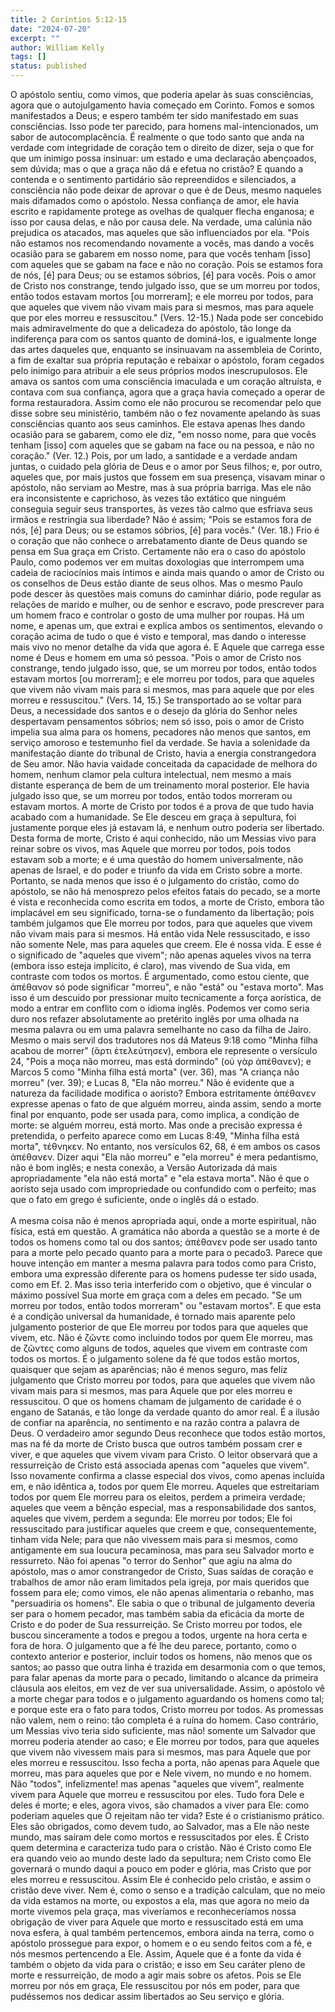 ```yaml
---
title: 2 Coríntios 5:12-15
date: "2024-07-20"
excerpt: ""
author: William Kelly
tags: []
status: published
---
```


O apóstolo sentiu, como vimos, que poderia apelar às suas consciências,
agora que o autojulgamento havia começado em Corinto. Fomos e somos
manifestados a Deus; e espero também ter sido manifestado em suas
consciências. Isso pode ter parecido, para homens mal-intencionados, um
sabor de autocomplacência. É realmente o que todo santo que anda na
verdade com integridade de coração tem o direito de dizer, seja o que
for que um inimigo possa insinuar: um estado e uma declaração
abençoados, sem dúvida; mas o que a graça não dá e efetua no cristão? E
quando a contenda e o sentimento partidário são repreendidos e
silenciados, a consciência não pode deixar de aprovar o que é de Deus,
mesmo naqueles mais difamados como o apóstolo. Nessa confiança de amor,
ele havia escrito e rapidamente protege as ovelhas de qualquer flecha
enganosa; e isso por causa delas, e não por causa dele. Na verdade, uma
calúnia não prejudica os atacados, mas aqueles que são influenciados por
ela. \"Pois não estamos nos recomendando novamente a vocês, mas dando a
vocês ocasião para se gabarem em nosso nome, para que vocês tenham
\[isso\] com aqueles que se gabam na face e não no coração. Pois se
estamos fora de nós, \[é\] para Deus; ou se estamos sóbrios, \[é\] para
vocês. Pois o amor de Cristo nos constrange, tendo julgado isso, que se
um morreu por todos, então todos estavam mortos \[ou morreram\]; e ele
morreu por todos, para que aqueles que vivem não vivam mais para si
mesmos, mas para aquele que por eles morreu e ressuscitou.\" (Vers.
12-15.) Nada pode ser concebido mais admiravelmente do que a delicadeza
do apóstolo, tão longe da indiferença para com os santos quanto de
dominá-los, e igualmente longe das artes daqueles que, enquanto se
insinuavam na assembleia de Corinto, a fim de exaltar sua própria
reputação e rebaixar o apóstolo, foram cegados pelo inimigo para
atribuir a ele seus próprios modos inescrupulosos. Ele amava os santos
com uma consciência imaculada e um coração altruísta, e contava com sua
confiança, agora que a graça havia começado a operar de forma
restauradora. Assim como ele não procurou se recomendar pelo que disse
sobre seu ministério, também não o fez novamente apelando às suas
consciências quanto aos seus caminhos. Ele estava apenas lhes dando
ocasião para se gabarem, como ele diz, \"em nosso nome, para que vocês
tenham \[isso\] com aqueles que se gabam na face ou na pessoa, e não no
coração.\" (Ver. 12.) Pois, por um lado, a santidade e a verdade andam
juntas, o cuidado pela glória de Deus e o amor por Seus filhos; e, por
outro, aqueles que, por mais justos que fossem em sua presença, visavam
minar o apóstolo, não serviam ao Mestre, mas à sua própria barriga. Mas
ele não era inconsistente e caprichoso, às vezes tão extático que
ninguém conseguia seguir seus transportes, às vezes tão calmo que
esfriava seus irmãos e restringia sua liberdade? Não é assim; \"Pois se
estamos fora de nós, \[é\] para Deus; ou se estamos sóbrios, \[é\] para
vocês.\" (Ver. 18.) Frio é o coração que não conhece o arrebatamento
diante de Deus quando se pensa em Sua graça em Cristo. Certamente não
era o caso do apóstolo Paulo, como podemos ver em muitas doxologias que
interrompem uma cadeia de raciocínios mais íntimos e ainda mais quando o
amor de Cristo ou os conselhos de Deus estão diante de seus olhos. Mas o
mesmo Paulo pode descer às questões mais comuns do caminhar diário, pode
regular as relações de marido e mulher, ou de senhor e escravo, pode
prescrever para um homem fraco e controlar o gosto de uma mulher por
roupas. Há um nome, e apenas um, que extrai e explica ambos os
sentimentos, elevando o coração acima de tudo o que é visto e temporal,
mas dando o interesse mais vivo no menor detalhe da vida que agora é. E
Aquele que carrega esse nome é Deus e homem em uma só pessoa. \"Pois o
amor de Cristo nos constrange, tendo julgado isso, que, se um morreu por
todos, então todos estavam mortos \[ou morreram\]; e ele morreu por
todos, para que aqueles que vivem não vivam mais para si mesmos, mas
para aquele que por eles morreu e ressuscitou.\" (Vers. 14, 15.) Se
transportado ao se voltar para Deus, a necessidade dos santos e o desejo
da glória do Senhor neles despertavam pensamentos sóbrios; nem só isso,
pois o amor de Cristo impelia sua alma para os homens, pecadores não
menos que santos, em serviço amoroso e testemunho fiel da verdade. Se
havia a solenidade da manifestação diante do tribunal de Cristo, havia a
energia constrangedora de Seu amor. Não havia vaidade conceitada da
capacidade de melhora do homem, nenhum clamor pela cultura intelectual,
nem mesmo a mais distante esperança de bem de um treinamento moral
posterior. Ele havia julgado isso que, se um morreu por todos, então
todos morreram ou estavam mortos. A morte de Cristo por todos é a prova
de que tudo havia acabado com a humanidade. Se Ele desceu em graça à
sepultura, foi justamente porque eles já estavam lá, e nenhum outro
poderia ser libertado. Desta forma de morte, Cristo é aqui conhecido,
não um Messias vivo para reinar sobre os vivos, mas Aquele que morreu
por todos, pois todos estavam sob a morte; e é uma questão do homem
universalmente, não apenas de Israel, e do poder e triunfo da vida em
Cristo sobre a morte. Portanto, se nada menos que isso é o julgamento do
cristão, como do apóstolo, se não há menosprezo pelos efeitos fatais do
pecado, se a morte é vista e reconhecida como escrita em todos, a morte
de Cristo, embora tão implacável em seu significado, torna-se o
fundamento da libertação; pois também julgamos que Ele morreu por todos,
para que aqueles que vivem não vivam mais para si mesmos. Há então vida
Nele ressuscitado, e isso não somente Nele, mas para aqueles que creem.
Ele é nossa vida. E esse é o significado de \"aqueles que vivem\"; não
apenas aqueles vivos na terra (embora isso esteja implícito, é claro),
mas vivendo de Sua vida, em contraste com todos os mortos. É
argumentado, como estou ciente, que ἀπέθανον só pode significar
\"morreu\", e não \"está\" ou \"estava morto\". Mas isso é um descuido
por pressionar muito tecnicamente a força aorística, de modo a entrar em
conflito com o idioma inglês. Podemos ver como seria duro nos refazer
absolutamente ao pretérito inglês por uma olhada na mesma palavra ou em
uma palavra semelhante no caso da filha de Jairo. Mesmo o mais servil
dos tradutores nos dá Mateus 9:18 como \"Minha filha acabou de morrer\"
(ἄρτι ἐτελεύτησεν), embora ele represente o versículo 24, \"Pois a moça
não morreu, mas está dormindo\" (οὐ γὰρ ἀπέθανεν); e Marcos 5 como
\"Minha filha está morta\" (ver. 36), mas \"A criança não morreu\" (ver.
39); e Lucas 8, \"Ela não morreu.\" Não é evidente que a natureza da
facilidade modifica o aoristo? Embora estritamente ἀπέθανεν expresse
apenas o fato de que alguém morreu, ainda assim, sendo a morte final por
enquanto, pode ser usada para, como implica, a condição de morte: se
alguém morreu, está morto. Mas onde a precisão expressa é pretendida, o
perfeito aparece como em Lucas 8:49, \"Minha filha está morta\",
τέθνηκεν. No entanto, nos versículos 62, 68, é em ambos os casos
ἀπέθανεν. Dizer aqui \"Ela não morreu\" e \"ela morreu\" é mera
pedantismo, não é bom inglês; e nesta conexão, a Versão Autorizada dá
mais apropriadamente \"ela não está morta\" e \"ela estava morta\". Não
é que o aoristo seja usado com impropriedade ou confundido com o
perfeito; mas que o fato em grego é suficiente, onde o inglês dá o
estado.\
\
A mesma coisa não é menos apropriada aqui, onde a morte espiritual, não
física, está em questão. A gramática não aborda a questão se a morte é
de todos os homens como tal ou dos santos; ἀπέθανεν pode ser usado tanto
para a morte pelo pecado quanto para a morte para o pecado3. Parece que
houve intenção em manter a mesma palavra para todos como para Cristo,
embora uma expressão diferente para os homens pudesse ter sido usada,
como em Ef. 2. Mas isso teria interferido com o objetivo, que é vincular
o máximo possível Sua morte em graça com a deles em pecado. \"Se um
morreu por todos, então todos morreram\" ou \"estavam mortos\". E que
esta é a condição universal da humanidade, é tornado mais aparente pelo
julgamento posterior de que Ele morreu por todos para que aqueles que
vivem, etc. Não é ζῶντε como incluindo todos por quem Ele morreu, mas de
ζῶντες como alguns de todos, aqueles que vivem em contraste com todos os
mortos. É o julgamento solene da fé que todos estão mortos, quaisquer
que sejam as aparências; não é menos seguro, mas feliz julgamento que
Cristo morreu por todos, para que aqueles que vivem não vivam mais para
si mesmos, mas para Aquele que por eles morreu e ressuscitou. O que os
homens chamam de julgamento de caridade é o engano de Satanás, e tão
longe da verdade quanto do amor real. É a ilusão de confiar na
aparência, no sentimento e na razão contra a palavra de Deus. O
verdadeiro amor segundo Deus reconhece que todos estão mortos, mas na fé
da morte de Cristo busca que outros também possam crer e viver, e que
aqueles que vivem vivam para Cristo. O leitor observará que a
ressurreição de Cristo está associada apenas com \"aqueles que vivem\".
Isso novamente confirma a classe especial dos vivos, como apenas
incluída em, e não idêntica a, todos por quem Ele morreu. Aqueles que
estreitariam todos por quem Ele morreu para os eleitos, perdem a
primeira verdade; aqueles que veem a bênção especial, mas a
responsabilidade dos santos, aqueles que vivem, perdem a segunda: Ele
morreu por todos; Ele foi ressuscitado para justificar aqueles que creem
e que, consequentemente, tinham vida Nele; para que não vivessem mais
para si mesmos, como antigamente em sua loucura pecaminosa, mas para seu
Salvador morto e ressurreto. Não foi apenas \"o terror do Senhor\" que
agiu na alma do apóstolo, mas o amor constrangedor de Cristo, Suas
saídas de coração e trabalhos de amor não eram limitados pela igreja,
por mais queridos que fossem para ele; como vimos, ele não apenas
alimentaria o rebanho, mas \"persuadiria os homens\". Ele sabia o que o
tribunal de julgamento deveria ser para o homem pecador, mas também
sabia da eficácia da morte de Cristo e do poder de Sua ressurreição. Se
Cristo morreu por todos, ele buscou sinceramente a todos e pregou a
todos, urgente na hora certa e fora de hora. O julgamento que a fé lhe
deu parece, portanto, como o contexto anterior e posterior, incluir
todos os homens, não menos que os santos; ao passo que outra linha é
trazida em desarmonia com o que temos, para falar apenas da morte para o
pecado, limitando o alcance da primeira cláusula aos eleitos, em vez de
ver sua universalidade. Assim, o apóstolo vê a morte chegar para todos e
o julgamento aguardando os homens como tal; e porque este era o fato
para todos, Cristo morreu por todos. As promessas não valem, nem o
reino: tão completa é a ruína do homem. Caso contrário, um Messias vivo
teria sido suficiente, mas não! somente um Salvador que morreu poderia
atender ao caso; e Ele morreu por todos, para que aqueles que vivem não
vivessem mais para si mesmos, mas para Aquele que por eles morreu e
ressuscitou. Isso fecha a porta, não apenas para Aquele que morreu, mas
para aqueles que por e Nele vivem, no mundo e no homem. Não \"todos\",
infelizmente! mas apenas \"aqueles que vivem\", realmente vivem para
Aquele que morreu e ressuscitou por eles. Tudo fora Dele e deles é
morte; e eles, agora vivos, são chamados a viver para Ele: como poderiam
aqueles que O rejeitam não ter vida? Este é o cristianismo prático. Eles
são obrigados, como devem tudo, ao Salvador, mas a Ele não neste mundo,
mas saíram dele como mortos e ressuscitados por eles. É Cristo quem
determina e caracteriza tudo para o cristão. Não é Cristo como Ele era
quando veio ao mundo deste lado da sepultura; nem Cristo como Ele
governará o mundo daqui a pouco em poder e glória, mas Cristo que por
eles morreu e ressuscitou. Assim Ele é conhecido pelo cristão, e assim o
cristão deve viver. Nem é, como o senso e a tradição calculam, que no
meio da vida estamos na morte, ou expostos a ela, mas que agora no meio
da morte vivemos pela graça, mas viveríamos e reconheceríamos nossa
obrigação de viver para Aquele que morto e ressuscitado está em uma nova
esfera, à qual também pertencemos, embora ainda na terra, como o
apóstolo prossegue para expor, o homem e o eu sendo feitos com a fé, e
nós mesmos pertencendo a Ele. Assim, Aquele que é a fonte da vida é
também o objeto da vida para o cristão; e isso em Seu caráter pleno de
morte e ressurreição, de modo a agir mais sobre os afetos. Pois se Ele
morreu por nós em graça, Ele ressuscitou por nós em poder, para que
pudéssemos nos dedicar assim libertados ao Seu serviço e glória.
